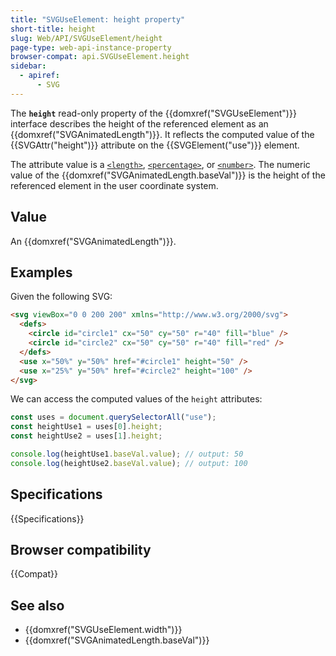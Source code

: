 ```yaml
---
title: "SVGUseElement: height property"
short-title: height
slug: Web/API/SVGUseElement/height
page-type: web-api-instance-property
browser-compat: api.SVGUseElement.height
sidebar:
  - apiref:
      - SVG
---
```


The **`height`** read-only property of the {{domxref("SVGUseElement")}} interface describes the height of the referenced element as an {{domxref("SVGAnimatedLength")}}. It reflects the computed value of the {{SVGAttr("height")}} attribute on the {{SVGElement("use")}} element.

The attribute value is a [`<length>`](/en-US/docs/Web/SVG/Guides/Content_type#length), [`<percentage>`](/en-US/docs/Web/SVG/Guides/Content_type#percentage), or [`<number>`](/en-US/docs/Web/SVG/Guides/Content_type#number). The numeric value of the {{domxref("SVGAnimatedLength.baseVal")}} is the height of the referenced element in the user coordinate system.

## Value

An {{domxref("SVGAnimatedLength")}}.

## Examples

Given the following SVG:

```html
<svg viewBox="0 0 200 200" xmlns="http://www.w3.org/2000/svg">
  <defs>
    <circle id="circle1" cx="50" cy="50" r="40" fill="blue" />
    <circle id="circle2" cx="50" cy="50" r="40" fill="red" />
  </defs>
  <use x="50%" y="50%" href="#circle1" height="50" />
  <use x="25%" y="50%" href="#circle2" height="100" />
</svg>
```

We can access the computed values of the `height` attributes:

```js
const uses = document.querySelectorAll("use");
const heightUse1 = uses[0].height;
const heightUse2 = uses[1].height;

console.log(heightUse1.baseVal.value); // output: 50
console.log(heightUse2.baseVal.value); // output: 100
```

## Specifications

{{Specifications}}

## Browser compatibility

{{Compat}}

## See also

- {{domxref("SVGUseElement.width")}}
- {{domxref("SVGAnimatedLength.baseVal")}}
